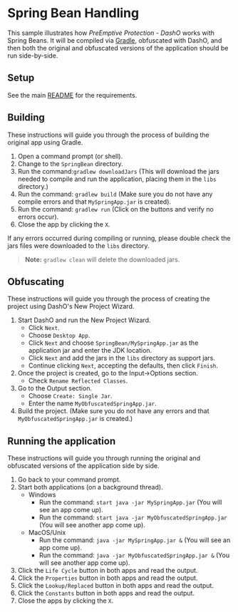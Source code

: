 # Spring Bean Handling

This sample illustrates how _PreEmptive Protection - DashO_ works with Spring Beans.
It will be compiled via [Gradle](http://www.gradle.org), obfuscated with DashO, and then both the original and obfuscated versions of the application should be run side-by-side.

## Setup

See the main [README](../README.md) for the requirements.

## Building

These instructions will guide you through the process of building the original app using Gradle.

1. Open a command prompt (or shell).
2. Change to the `SpringBean` directory.
3. Run the command:`gradlew downloadJars` (This will download the jars needed to compile and run the application, placing them in the `libs` directory.)
4. Run the command: `gradlew build` (Make sure you do not have any compile errors and that `MySpringApp.jar` is created).
5. Run the command: `gradlew run` (Click on the buttons and verify no errors occur).
6. Close the app by clicking the `X`.

If any errors occurred during compiling or running, please double check the jars files were downloaded to the `libs` directory.

>**Note:**
>`gradlew clean` will delete the downloaded jars.

## Obfuscating

These instructions will guide you through the process of creating the project using DashO's New Project Wizard.

1. Start DashO and run the New Project Wizard.
    * Click `Next`.
    * Choose `Desktop App`.
    * Click `Next` and choose `SpringBean/MySpringApp.jar` as the application jar and enter the JDK location.
    * Click `Next` and add the jars in the `libs` directory as support jars.
    * Continue clicking `Next`, accepting the defaults, then click `Finish`.
2. Once the project is created, go to the Input->Options section.
    *   Check `Rename Reflected Classes`.
3. Go to the Output section.
    *   Choose `Create: Single Jar`.
    *   Enter the name `MyObfuscatedSpringApp.jar`.
4. Build the project. (Make sure you do not have any errors and that `MyObfuscatedSpringApp.jar` is created.)

## Running the application

These instructions will guide you through running the original and obfuscated versions of the application side by side.

1. Go back to your command prompt.
2. Start both applications (on a background thread).
    *   Windows
        *   Run the command: `start java -jar MySpringApp.jar` (You will see an app come up).
        *   Run the command: `start java -jar MyObfuscatedSpringApp.jar` (You will see another app come up).
    *   MacOS/Unix
        *   Run the command: `java -jar MySpringApp.jar &` (You will see an app come up).
        *   Run the command: `java -jar MyObfuscatedSpringApp.jar &` (You will see another app come up).
3. Click the `Life Cycle` button in both apps and read the output.
4. Click the `Properties` button in both apps and read the output.
5. Click the `Lookup/Replaced` button in both apps and read the output.
6. Click the `Constants` button in both apps and read the output.
7. Close the apps by clicking the `X`.